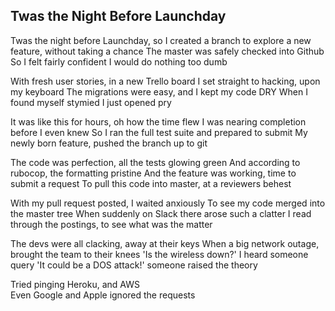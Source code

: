 ## Twas the Night Before Launchday

Twas the night before Launchday, so I created a branch
to explore a new feature, without taking a chance
The master was safely checked into Github
So I felt fairly confident I would do nothing too dumb

With fresh user stories, in a new Trello board
I set straight to hacking, upon my keyboard
The migrations were easy, and I kept my code DRY
When I found myself stymied I just opened pry

It was like this for hours, oh how the time flew
I was nearing completion before I even knew
So I ran the full test suite and prepared to submit
My newly born feature, pushed the branch up to git

The code was perfection, all the tests glowing green
And according to rubocop, the formatting pristine
And the feature was working, time to submit a request
To pull this code into master, at a reviewers behest

With my pull request posted, I waited anxiously
To see my code merged into the master tree
When suddenly on Slack there arose such a clatter
I read through the postings, to see what was the matter

The devs were all clacking, away at their keys
When a big network outage, brought the team to their knees
'Is the wireless down?' I heard someone query
'It could be a DOS attack!' someone raised the theory

Tried pinging Heroku, and AWS  
Even Google and Apple ignored the requests